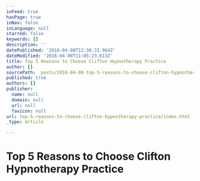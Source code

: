 ```yaml
---
inFeed: true
hasPage: true
inNav: false
inLanguage: null
starred: false
keywords: []
description: ''
datePublished: '2016-04-08T12:38:31.964Z'
dateModified: '2016-04-08T11:05:23.613Z'
title: Top 5 Reasons to Choose Clifton Hypnotherapy Practice
author: []
sourcePath: _posts/2016-04-08-top-5-reasons-to-choose-clifton-hypnotherapy-practice.md
published: true
authors: []
publisher:
  name: null
  domain: null
  url: null
  favicon: null
url: top-5-reasons-to-choose-clifton-hypnotherapy-practice/index.html
_type: Article

---
```

# Top 5 Reasons to Choose Clifton Hypnotherapy Practice